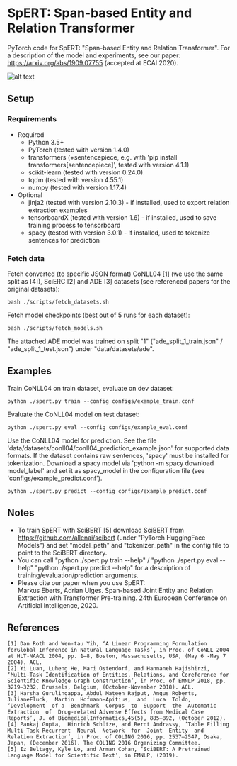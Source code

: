 # SpERT: Span-based Entity and Relation Transformer
PyTorch code for SpERT: "Span-based Entity and Relation Transformer". For a description of the model and experiments, see our paper: https://arxiv.org/abs/1909.07755 (accepted at ECAI 2020).

![alt text](http://deepca.cs.hs-rm.de/img/deepca/spert.png)

## Setup
### Requirements
- Required
  - Python 3.5+
  - PyTorch (tested with version 1.4.0)
  - transformers (+sentencepiece, e.g. with 'pip install transformers[sentencepiece]', tested with version 4.1.1)
  - scikit-learn (tested with version 0.24.0)
  - tqdm (tested with version 4.55.1)
  - numpy (tested with version 1.17.4)
- Optional
  - jinja2 (tested with version 2.10.3) - if installed, used to export relation extraction examples
  - tensorboardX (tested with version 1.6) - if installed, used to save training process to tensorboard
  - spacy (tested with version 3.0.1) - if installed, used to tokenize sentences for prediction

### Fetch data
Fetch converted (to specific JSON format) CoNLL04 \[1\] (we use the same split as \[4\]), SciERC \[2\] and ADE \[3\] datasets (see referenced papers for the original datasets):
```
bash ./scripts/fetch_datasets.sh
```

Fetch model checkpoints (best out of 5 runs for each dataset):
```
bash ./scripts/fetch_models.sh
```
The attached ADE model was trained on split "1" ("ade_split_1_train.json" / "ade_split_1_test.json") under "data/datasets/ade".

## Examples
Train CoNLL04 on train dataset, evaluate on dev dataset:
```
python ./spert.py train --config configs/example_train.conf
```

Evaluate the CoNLL04 model on test dataset:
```
python ./spert.py eval --config configs/example_eval.conf
```

Use the CoNLL04 model for prediction. See the file 'data/datasets/conll04/conll04_prediction_example.json' for supported data formats. If the dataset contains raw sentences, 'spacy' must be installed for tokenization. Download a spacy model via 'python -m spacy download model_label' and set it as spacy_model in the configuration file (see 'configs/example_predict.conf'). 
```
python ./spert.py predict --config configs/example_predict.conf
```

## Notes
- To train SpERT with SciBERT \[5\] download SciBERT from https://github.com/allenai/scibert (under "PyTorch HuggingFace Models") and set "model_path" and "tokenizer_path" in the config file to point to the SciBERT directory.
- You can call "python ./spert.py train --help" / "python ./spert.py eval --help" "python ./spert.py predict --help" for a description of training/evaluation/prediction arguments.
- Please cite our paper when you use SpERT: <br/>
Markus Eberts, Adrian Ulges. Span-based Joint Entity and Relation Extraction with Transformer Pre-training. 24th European Conference on Artificial Intelligence, 2020.

## References
```
[1] Dan Roth and Wen-tau Yih, ‘A Linear Programming Formulation forGlobal Inference in Natural Language Tasks’, in Proc. of CoNLL 2004 at HLT-NAACL 2004, pp. 1–8, Boston, Massachusetts, USA, (May 6 -May 7 2004). ACL.
[2] Yi Luan, Luheng He, Mari Ostendorf, and Hannaneh Hajishirzi, ‘Multi-Task Identification of Entities, Relations, and Coreference for Scientific Knowledge Graph Construction’, in Proc. of EMNLP 2018, pp. 3219–3232, Brussels, Belgium, (October-November 2018). ACL.
[3] Harsha Gurulingappa, Abdul Mateen Rajput, Angus Roberts, JulianeFluck,  Martin  Hofmann-Apitius,  and  Luca  Toldo,  ‘Development  of a  Benchmark  Corpus  to  Support  the  Automatic  Extraction  of  Drug-related Adverse Effects from Medical Case Reports’, J. of BiomedicalInformatics,45(5), 885–892, (October 2012).
[4] Pankaj Gupta,  Hinrich Schütze, and Bernt Andrassy, ‘Table Filling Multi-Task Recurrent  Neural  Network  for  Joint  Entity  and  Relation Extraction’, in Proc. of COLING 2016, pp. 2537–2547, Osaka, Japan, (December 2016). The COLING 2016 Organizing Committee.
[5] Iz Beltagy, Kyle Lo, and Arman Cohan, ‘SciBERT: A Pretrained Language Model for Scientific Text’, in EMNLP, (2019).
```

